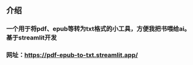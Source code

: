 ## 介绍

### 一个用于将pdf、epub等转为txt格式的小工具，方便我把书喂给ai。基于streamlit开发
### 网址：https://pdf-epub-to-txt.streamlit.app/
